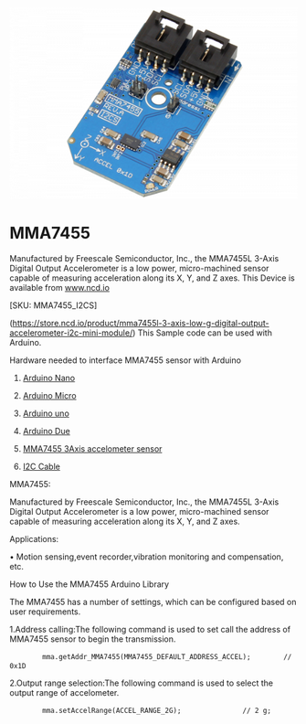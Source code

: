 [![MMA7455](MMA7455_I2C.png)](https://store.ncd.io/product/mma7455l-3-axis-low-g-digital-output-accelerometer-i2c-mini-module/)

# MMA7455

Manufactured by Freescale Semiconductor, Inc., the MMA7455L 3-Axis Digital Output Accelerometer is a low power, micro-machined sensor capable of measuring acceleration along its X, Y, and Z axes.
This Device is available from www.ncd.io 

[SKU: MMA7455_I2CS]

(https://store.ncd.io/product/mma7455l-3-axis-low-g-digital-output-accelerometer-i2c-mini-module/)
This Sample code can be used with Arduino.

Hardware needed to interface MMA7455 sensor with Arduino

1. <a href="https://store.ncd.io/product/i2c-shield-for-arduino-nano/">Arduino Nano</a>

2. <a href="https://store.ncd.io/product/i2c-shield-for-arduino-micro-with-i2c-expansion-port/">Arduino Micro</a>

3. <a href="https://store.ncd.io/product/i2c-shield-for-arduino-uno/">Arduino uno</a>

4. <a href="https://store.ncd.io/product/dual-i2c-shield-for-arduino-due-with-modular-communications-interface/">Arduino Due</a>

5. <a href="https://store.ncd.io/product/mma7455l-3-axis-low-g-digital-output-accelerometer-i2c-mini-module/">MMA7455 3Axis accelometer sensor</a>

6. <a href="https://store.ncd.io/product/i%C2%B2c-cable/">I2C Cable</a>

MMA7455:

Manufactured by Freescale Semiconductor, Inc., the MMA7455L 3-Axis Digital Output Accelerometer is a low power, micro-machined sensor capable of measuring acceleration along its X, Y, and Z axes.

Applications:

• Motion sensing,event recorder,vibration monitoring and compensation, etc.

How to Use the MMA7455 Arduino Library

The MMA7455 has a number of settings, which can be configured based on user requirements.
          
1.Address calling:The following command is used to set call the address of MMA7455 sensor to begin the transmission.

            mma.getAddr_MMA7455(MMA7455_DEFAULT_ADDRESS_ACCEL);        // 0x1D
            
2.Output range selection:The following command is used to select the output range of accelometer.

            mma.setAccelRange(ACCEL_RANGE_2G);               // 2 g;
